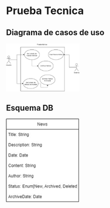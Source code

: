 # Prueba Tecnica

## Diagrama de casos de uso
<img src="./frontend/media/Diagrama Casos de uso.jpg" alt="casos_de_uso" width="200"/>

## Esquema DB
<img src="./frontend/media/DB.jpg" alt="drawing" width="200"/>
